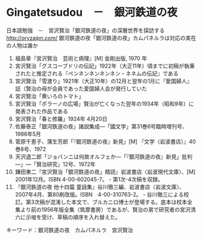 # Gingatetsudou　－　銀河鉄道の夜
日本語勉強　－　宮沢賢治「銀河鉄道の夜」の深層世界を探訪する　http://oryzajpn.com/
銀河鉄道の夜「銀河鉄道の夜」カムパネルラは対応の実在の人物は誰か
1. 福島章『宮沢賢治　芸術と病理』[M] 金剛出版, 1970 年
2. 宮沢賢治「グスコーブドリの伝記」1922年（大正11年）頃までに初稿が執筆されたと推定される『ペンネンネンネンネン・ネネムの伝記』である
3. 宮沢賢治「雪渡り」1921年（大正10年）の12月と翌年の1月に『愛国婦人』誌（賢治の母が会員であった愛国婦人会が発行していた
4. 宮沢賢治「黄いろのトマト」
5. 宮沢賢治「ポラーノの広場」賢治が亡くなった翌年の1934年（昭和9年）に発表された作品である
6. 宮沢賢治「春と修羅」1924年 4月20日
7. 佐藤泰正「銀河鉄道の夜」諸説集成―「國文学」第31巻6号臨時増刊号、1986年5月
8. 菅原千恵子、蒲生芳郎「『銀河鉄道の夜』新見」[M] 『文学（岩波書店）』40巻8号、1972
9. 天沢退二郎「ジョバンニは何故オルフェか―「『銀河鉄道の夜』新見」批判―」―「賢治研究」12号、1972年
10. 鎌田東二『宮沢賢治「銀河鉄道の夜」精読』岩波書店〈岩波現代文庫〉、[M] 2001年12月。ISBN 4-00-602045-7。 - 第1次-4次稿を収録。
11. 『銀河鉄道の夜 他十四篇 童話集』谷川徹三編、岩波書店〈岩波文庫〉、2007年4月、第80刷改版。ISBN　4-00-310763-2。 - 谷川徹三による校訂。第3次稿が混淆した本文で、ブルカニロ博士が登場する。底本は校本全集より前の1956年版全集（筑摩書房）であるが、賢治の弟で研究者の宮沢清六に示唆を受け、草稿の順序を入れ替えた。

キーワード：銀河鉄道の夜　カムパネルラ　宮沢賢治
